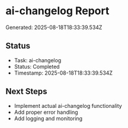 # ai-changelog Report

Generated: 2025-08-18T18:33:39.534Z

## Status
- Task: ai-changelog
- Status: Completed
- Timestamp: 2025-08-18T18:33:39.534Z

## Next Steps
- Implement actual ai-changelog functionality
- Add proper error handling
- Add logging and monitoring
